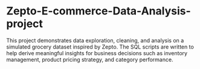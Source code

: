 # Zepto-E-commerce-Data-Analysis-project
This project demonstrates data exploration, cleaning, and analysis on a simulated grocery dataset inspired by Zepto. The SQL scripts are written to help derive meaningful insights for business decisions such as inventory management, product pricing strategy, and category performance.
